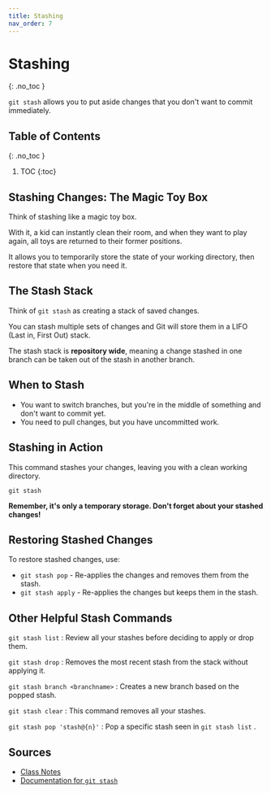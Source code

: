 ```yaml
---
title: Stashing
nav_order: 7
---
```



<!-- prettier-ignore-start -->
# Stashing
{: .no_toc }

```git stash``` allows you to put aside changes that you don't want to commit immediately. 

## Table of Contents
{: .no_toc }

1. TOC
{:toc}

<!-- prettier-ignore-end -->

## Stashing Changes: The Magic Toy Box

Think of stashing like a magic toy box. 

With it, a kid can instantly clean their room, and when they want to play again, all toys are returned to their former positions.

It allows you to temporarily store the state of your working directory, then restore that state when you need it.

## The Stash Stack

Think of ```git stash``` as creating a stack of saved changes.

You can stash multiple sets of changes and Git will store them in a LIFO (Last in, First Out) stack.

The stash stack is **repository wide**, meaning a change stashed in one branch can be taken out of the stash in another branch.

## When to Stash

- You want to switch branches, but you're in the middle of something and don't want to commit yet.
- You need to pull changes, but you have uncommitted work.

## Stashing in Action
This command stashes your changes, leaving you with a clean working directory.
```
git stash
```

**Remember, it's only a temporary storage. Don't forget about your stashed changes!**


## Restoring Stashed Changes
To restore stashed changes, use:

- ```git stash pop``` - Re-applies the changes and removes them from the stash.
- ```git stash apply``` - Re-applies the changes but keeps them in the stash.

## Other Helpful Stash Commands
```git stash list``` : Review all your stashes before deciding to apply or drop them.

```git stash drop``` : Removes the most recent stash from the stack without applying it.

```git stash branch <branchname>``` : Creates a new branch based on the popped stash.

```git stash clear``` : This command removes all your stashes.

```git stash pop 'stash@{n}'``` : Pop a specific stash seen in ```git stash list``` .

## Sources
- [Class Notes](https://stungeye.github.io/Software-Development-And-Documentation-1/02-git-version-control-next-steps/index.html#27)
- [Documentation for ```git stash```](https://git-scm.com/docs/git-stash)
